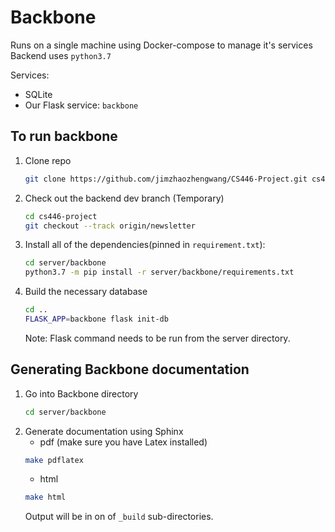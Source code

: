 # Backbone
Runs on a single machine using Docker-compose to manage it's services
Backend uses `python3.7`

Services:
 * SQLite
 * Our Flask service: `backbone`

## To run backbone
1. Clone repo
    ```bash
    git clone https://github.com/jimzhaozhengwang/CS446-Project.git cs446-project
    ```
2. Check out the backend dev branch (Temporary)
    ```bash
    cd cs446-project
    git checkout --track origin/newsletter
    ```
3. Install all of the dependencies(pinned in `requirement.txt`):
    ```bash
    cd server/backbone
    python3.7 -m pip install -r server/backbone/requirements.txt
    ```
4. Build the necessary database
    ```bash
    cd ..
    FLASK_APP=backbone flask init-db
    ```
    Note: Flask command needs to be run from the server directory.

## Generating Backbone documentation

1. Go into Backbone directory
    ```bash
    cd server/backbone
    ```
2. Generate documentation using Sphinx
    * pdf (make sure you have Latex installed)
    ```bash
    make pdflatex
    ```
    * html
    ```bash
    make html
    ```
    Output will be in on of `_build` sub-directories.